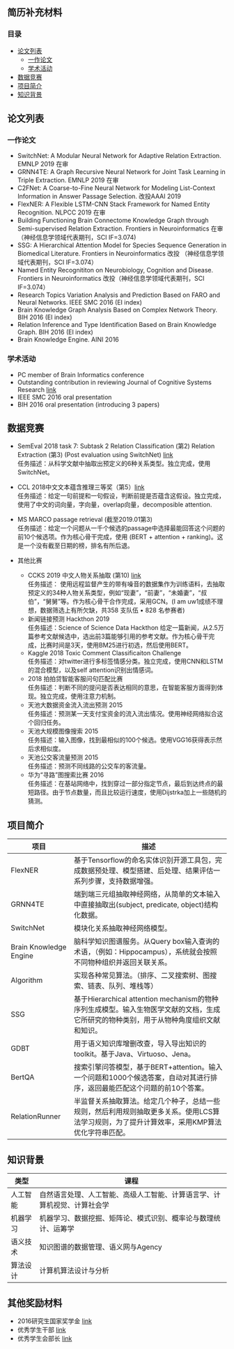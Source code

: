 ## 简历补充材料
### 目录
* [论文列表](#论文列表)
  * [一作论文](#一作论文)
  * [学术活动](#学术活动)
* [数据竞赛](#数据竞赛)
* [项目简介](#项目简介)
* [知识背景](#知识背景)

## 论文列表
### 一作论文
* SwitchNet: A Modular Neural Network for Adaptive Relation Extraction. EMNLP 2019 在审  
* GRNN4TE: A Graph Recursive Neural Network for Joint Task Learning in Triple Extraction. EMNLP 2019 在审  
* C2FNet: A Coarse-to-Fine Neural Network for Modeling List-Context Information in Answer Passage Selection. 改投AAAI 2019
* FlexNER: A Flexible LSTM-CNN Stack Framework for Named Entity Recognition. NLPCC 2019 在审
* Building Functioning Brain Connectome Knowledge Graph through Semi-supervised Relation Extraction. Frontiers in Neuroinformatics 在审 （神经信息学领域代表期刊，SCI IF=3.074)
* SSG: A Hierarchical Attention Model for Species Sequence Generation in Biomedical Literature. Frontiers in Neuroinformatics 改投 （神经信息学领域代表期刊，SCI IF=3.074）
* Named Entity Recognititon on Neurobiology, Cognition and Disease. Frontiers in Neuroinformatics 改投（神经信息学领域代表期刊，SCI IF=3.074）
* Research Topics Variation Analysis and Prediction Based on FARO and Neural Networks. IEEE SMC 2016 (EI index)
* Brain Knowledge Graph Analysis Based on Complex Network Theory. BIH 2016 (EI index)
* Relation Inference and Type Identification Based on Brain Knowledge Graph. BIH 2016 (EI index)
* Brain Knowledge Engine.  AINI 2016

### 学术活动
* PC member of Brain Informatics conference  
* Outstanding contribution in reviewing Journal of Cognitive Systems Research [link](pic/Certificate.jpg) 
* IEEE SMC 2016 oral presentation  
* BIH 2016 oral presentation (introducing 3 papers)  

## 数据竞赛
* SemEval 2018 task 7: Subtask 2 Relation Classification (第2) Relation Extraction (第3) (Post evaluation using SwitchNet) [link](pic/1648318500.jpg)   
任务描述：从科学文献中抽取出预定义的6种关系类型。独立完成，使用SwitchNet。
* CCL 2018中文文本蕴含推理三等奖（第5）[link](pic/img6.jpg)     
任务描述：给定一句前提和一句假设，判断前提是否蕴含这假设。独立完成，使用了中文的词向量，字向量，overlap向量，decomposible attention.
* MS MARCO passage retrieval (截至2019.01第3)  
任务描述：给定一个问题从一千个候选的passage中选择最能回答这个问题的前10个候选项。作为核心骨干完成，使用 (BERT + attention + ranking)。这是一个没有截至日期的榜，排名有所后退。  

* 其他比赛
  * CCKS 2019 中文人物关系抽取 (第10) [link](pic/ccks2019.png)  
  任务描述： 使用远程监督产生的带有噪音的数据集作为训练语料，去抽取预定义的34种人物关系类型，例如“现妻”，“前妻”，“未婚妻”，“叔伯”，“舅舅”等。作为核心骨干合作完成，采用GCN。(I am uw1成绩不理想，数据筛选上有所欠缺，共358 支队伍 • 828 名参赛者)
  * 新闻链接预测 Hackthon 2019  
  任务描述：Science of Science Data Hackthon 给定一篇新闻，从2.5万篇参考文献候选中，选出前3篇能够引用的参考文献。作为核心骨干完成，比赛时间是3天，使用BM25进行初选，然后使用BERT。
  * Kaggle 2018 Toxic Comment Classificaiton Challenge  
  任务描述：对twitter进行多标签情感分类。独立完成，使用CNN和LSTM的混合模型，以及self attention识别出情感词。
  * 2018 拍拍贷智能客服问句匹配比赛  
  任务描述：判断不同的提问是否表达相同的意思，在智能客服方面得到体现。独立完成，使用注意力机制。
  * 天池大数据资金流入流出预测 2015  
  任务描述：预测某一天支付宝资金的流入流出情况。使用神经网络拟合这个回归任务。
  * 天池大规模图像搜索 2015  
  任务描述：输入图像，找到最相似的100个候选。使用VGG16获得表示然后求相似度。
  * 天池公交客流量预测 2015  
  任务描述：预测不同线路的公交车的客流量。
  * 华为“寻路”图搜索比赛 2016  
  任务描述：在基站网络中，找到穿过一部分指定节点，最后到达终点的最短路径。由于节点数量，而且比较运行速度，使用Dijstrka加上一些随机的猜测。

## 项目简介
项目 | 描述
---|---
FlexNER | 基于Tensorflow的命名实体识别开源工具包，完成数据预处理、模型搭建、后处理、结果评估一系列步骤，支持数据增强。
GRNN4TE | 端到端三元组抽取神经网络，从简单的文本输入中直接抽取出(subject, predicate, object)结构化数据。
SwitchNet | 模块化关系抽取神经网络模型。
Brain Knowledge Engine | 脑科学知识图谱服务。从Query box输入查询的术语，（例如：Hippocampus），系统就会按照不同物种组织并返回关联关系。
Algorithm | 实现各种常见算法。（排序、二叉搜索树、图搜索、链表、队列、堆栈等）
SSG | 基于Hierarchical attention mechanism的物种序列生成模型。输入生物医学文献的文档，生成它所研究的物种类别，用于从物种角度组织文献和知识。
GDBT | 用于语义知识库增删改查，导入导出知识的toolkit。基于Java、Virtuoso、Jena。
BertQA | 搜索引擎问答模型，基于BERT+attention。输入一个问题和1000个候选答案，自动对其进行排序，返回最能匹配这个问题的前10个答案。
RelationRunner | 半监督关系抽取算法。给定几个种子，总结一些规则，然后利用规则抽取更多关系。使用LCS算法学习规则，为了提升计算效率，采用KMP算法优化字符串匹配。

## 知识背景
类型 | 课程
---|---
人工智能 | 自然语言处理、人工智能、高级人工智能、计算语言学、计算机视觉、计算社会学
机器学习 | 机器学习、数据挖掘、矩阵论、模式识别、概率论与数理统计、运筹学
语义技术 | 知识图谱的数据管理、语义网与Agency
算法设计 | 计算机算法设计与分析

## 其他奖励材料
 * 2016研究生国家奖学金 [link](pic/guojiang.pdf)
 * 优秀学生干部 [link](pic/ganbu.jpg)
 * 优秀学生会部长 [link](pic/buzhang.pdf)
 